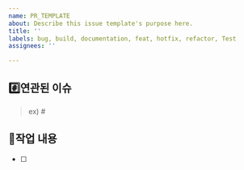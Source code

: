 ```yaml
---
name: PR_TEMPLATE
about: Describe this issue template's purpose here.
title: ''
labels: bug, build, documentation, feat, hotfix, refactor, Test
assignees: ''

---
```


## #️⃣연관된 이슈

> ex) #   

## 📝작업 내용

> 
- [ ]
